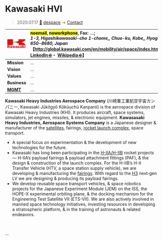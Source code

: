 # Kawasaki HVI
> 2020.07.17 [🚀](../../index/index.md) [despace](../index.md) → [Contact](../contact.md)

|[![](../f/contact/k/kawasaki_hvi_logo1_thumb.webp)](../f/contact/k/kawasaki_hvi_logo1.webp)|<mark>noemail</mark>, <mark>noworkphone</mark>, Fax: …;<br> *1-3, Higashikawasaki-cho 1-chome,, Chuo-ku, Kobe,, Hyogo 650-8680, Japan*<br> 【<http://global.kawasaki.com/en/mobility/air/space/index.html>・ [LinkedIn ⎆](https://www.linkedin.com/company/kawasaki-heavy-industries/)・ [Wikipedia ⎆](https://en.wikipedia.org/wiki/Kawasaki_Aerospace_Company)】|
|:-|:-|
|**Mission**|…|
|**Vision**|…|
|**Values**|…|
|**Business**|…|
|**[MGMT](../mgmt.md)**|…|

**Kawasaki Heavy Industries Aerospace Company** (川崎重工業航空宇宙カンパニー, Kawasaki Jūkōgyō Kōkūuchū Kanpanii) is the aerospace division of Kawasaki Heavy Industries (KHI). It produces aircraft, space systems, simulators, jet engines, missiles, & electronic equipment. **Kawasasaki Heavy Industries, Aerospace Systems Company** is a Japanese designer & manufacturer of the [satellites](../sc.md), fairings, [rocket launch complex](../spaceport.md), space transport.

   - A special focus on experimentation & the development of new technologies for the future.
   - Kawasaki has long been participating in the [H-IIA/H-IIB](../h2.md) rocket projects — H-IIA’s payload fairings & payload attachment fittings (PAF), & the design & construction of the launch complex. For the H-IIB’s H-II Transfer Vehicle (HTV, a space station supply vehicle), we are developing & manufacturing the [fairings](../lv.md). With regard to the [H3](../h3.md) next‑gen LV we are designing & producing its payload fairings.
   - We develop reusable space transport vehicles, & space robotics projects for the Japanese Experiment Module (JEM) on the ISS, the HOPE-X experimental orbiting plane, & the docking mechanism for the Engineering Test Satellite VII (ETS-VII). We are also actively involved in manned space technology initiatives, investing resources in developing a stratospheric platform, & in the training of astronauts & related endeavors.

<p style="page-break-after:always"> </p>

…

